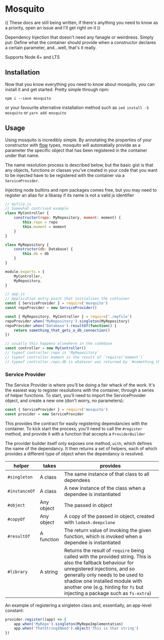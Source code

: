 # Mosquito

(( These docs are still being written, if there's anything you need to know as a priority, open an issue and I'll get right on it ))

Dependency Injection that doesn't need any fanagle or weirdness. Simply put: Define what the container should provide when a constructor declares a certain parameter, and...well, that's it really.

Supports Node 6+ and LTS

## Installation

Now that you know everything you need to know about mosquito, you can install it and get started. Pretty simple through npm:

```
npm i --save mosquito
```
or your favourite alternative installation method such as `ied install -S mosquito` or `yarn add mosquito`

## Usage

Using mosquito is incredibly simple. By annotating the properties of your constructor with [flow](https://flowtype.org/) types, mosquito will automatially provide as a parameter the specific object that has been registered in the container under that name. 

The name resolution process is described below, but the basic gist is that any objects, functions or classes you've created in your code that you want to be injected have to be registered with the container via a `ServiceProvider`. 

Injecting node builtins and npm packages comes free, but you may need to register an alias for a libaray if its name is not a valid js identifier

```js
// myfile.js
// Somewhat contrived example
class MyController {
	constructor(repo: MyRepository, moment: moment) {
		this.repo = repo
		this.moment = moment
	}
}

class MyRepository {
	constructor(db: Database) {
		this.db = db
	}
}

module.exports = {
	MyController,
	MyRepository,
}
```
```js
// app.js
// Application entry point that initialises the container
const { ServiceProvider } = require('mosquito')
const repoProvider = new ServiceProvider()

const { MyRepository, MyController } = require('./myfile')
repoProvider.when('MyRepository').singleton(MyRepository)
repoProvider.when('Database').resultOf(function() {
	return something_that_gets_a_db_connection()
})

// usually this happens elsewhere in the codebase
const controller = new MyController()
// typeof controller.repo is 'MyRepository'
// typeof controller.moment is the result of `require('moment')`
// typeof controller.repo.db is whatever was returned by `#something_that_gets_a_db_connection()`
```

### Service Provider

The Service Provider is where you'll be doing a fair whack of the work. It's the easiest way to register resolutions with the container, through a series of helper functions. To start, you'll need to import the ServiceProvider object, and create a new one (don't worry, no parameters):

```js
const { ServiceProvider } = require('mosquito')
const provider = new ServiceProvider
```

This provides the contract for easily registering dependancies with the container. To kick start the process, you'll need to call the `#register` method, and provide it with a function that accepts a `ProviderBuilder`

The provider builder itself only exposes one method, `with`, which defines the name of the dependancy. It then returns a set of helpers, each of which provides a different type of object when the dependancy is resolved.

helper | takes | provides
-------|-------|-----
`#singleton` | A class | The same instance of that class to all dependees
`#instanceOf` | A class | A new instance of the class when a dependee is instantiated
`#object` | Any object | The passed in object
`#copyOf` | Any object | A copy of the passed in object, created with `lodash.deepclone`
`#resultOf` | A function | The return value of invoking the given function, which is invoked when a dependee is instantiated
`#library` | A string | Returns the result of `require` being called with the provided string. This is also the fallback behaviour for unregistered injections, and so generally only needs to be used to shadow one installed module with another one (e.g. hinting for `fs` but injecting a package such as `fs-extra`)

An example of registering a singleton class and, essentially, an app-level constant:

```js
provider.register((app) => {
	app.when('MyRepo').singleton(MyRepoImplementation)
	app.when('ThatStringINeed').object('This is that string')
})
```
